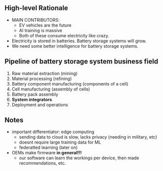 ## High-level Rationale
- MAIN CONTRIBUTORS:
	- EV vehicles are the future
	- AI training is massive
	- Both of these consume electricity like crazy. 
- Electricity is stored in batteries. Battery storage systems will grow. 
- We need some better intelligence for battery storage systems.
## Pipeline of battery storage system business field
1. Raw material extraction (mining)
2. Material processing (refining)
3. Battery component manufacturing (components of a cell)
4. Cell manufacturing (assembly of cells)
5. Battery pack assembly
6. **System integrators** 
7. Deployment and operations


## Notes
- important differentiator: edge computing
	- sending data to cloud is slow, lacks privacy (needing in military, etc)
	- doesnt require large training data for ML
	- federatted learning (later on)
- OEMs make firmware **in general!!!**
	- our software can learn the workings per device, then made recommendations, etc.